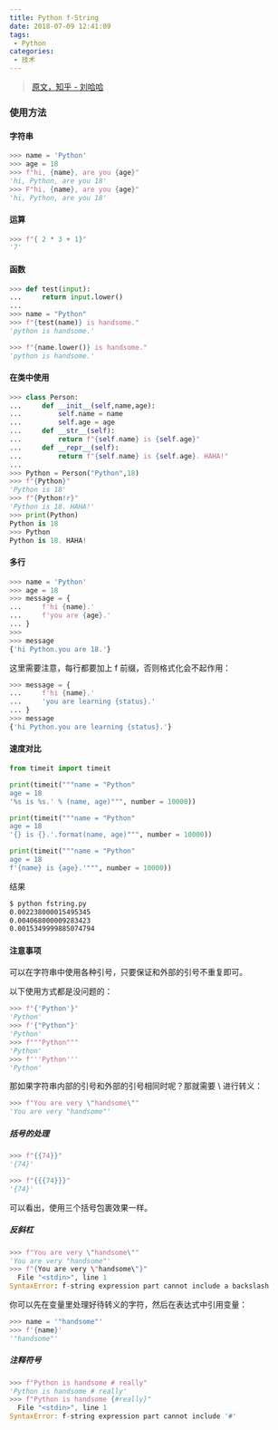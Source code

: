 ```yaml
---
title: Python f-String
date: 2018-07-09 12:41:09
tags:
 - Python
categories:
 - 技术
---
```

<!--more-->
> [原文，知乎 - 刘哈哈](https://zhuanlan.zhihu.com/p/39128162)

### 使用方法

#### 字符串 

```Python
>>> name = 'Python'
>>> age = 18
>>> f"hi, {name}, are you {age}"
'hi, Python, are you 18'
>>> F"hi, {name}, are you {age}"
'hi, Python, are you 18'
```

#### 运算
```Python
>>> f"{ 2 * 3 + 1}"
'7'
```


#### 函数

```Python
>>> def test(input):
...     return input.lower()
...
>>> name = "Python"
>>> f"{test(name)} is handsome."
'python is handsome.'
```

```Python
>>> f"{name.lower()} is handsome."
'python is handsome.'
```

#### 在类中使用

```Python
>>> class Person:
...     def __init__(self,name,age):
...         self.name = name
...         self.age = age
...     def __str__(self):
...         return f"{self.name} is {self.age}"
...     def __repr__(self):
...         return f"{self.name} is {self.age}. HAHA!"
...
>>> Python = Person("Python",18)
>>> f"{Python}"
'Python is 18'
>>> f"{Python!r}"
'Python is 18. HAHA!'
>>> print(Python)
Python is 18
>>> Python
Python is 18. HAHA!
```

#### 多行

```python
>>> name = 'Python'
>>> age = 18
>>> message = {
...     f'hi {name}.'
...     f'you are {age}.'
... }
>>>
>>> message
{'hi Python.you are 18.'}
```

这里需要注意，每行都要加上 f 前缀，否则格式化会不起作用：

```python
>>> message = {
...     f'hi {name}.'
...     'you are learning {status}.'
... }
>>> message
{'hi Python.you are learning {status}.'}
```

#### 速度对比

```Python
from timeit import timeit

print(timeit("""name = "Python"
age = 18
'%s is %s.' % (name, age)""", number = 10000))

print(timeit("""name = "Python"
age = 18
'{} is {}.'.format(name, age)""", number = 10000))

print(timeit("""name = "Python"
age = 18
f'{name} is {age}.'""", number = 10000))
```

结果

```Bash
$ python fstring.py
0.002238000015495345
0.004068000009283423
0.0015349999885074794
```

#### 注意事项

可以在字符串中使用各种引号，只要保证和外部的引号不重复即可。

以下使用方式都是没问题的：

```python
>>> f"{'Python'}"
'Python'
>>> f'{"Python"}'
'Python'
>>> f"""Python"""
'Python'
>>> f'''Python'''
'Python'
```
那如果字符串内部的引号和外部的引号相同时呢？那就需要 \ 进行转义：

```python
>>> f"You are very \"handsome\""
'You are very "handsome"'
```

##### 括号的处理

```python
>>> f"{{74}}"
'{74}'

>>> f"{{{74}}}"
'{74}'
```

可以看出，使用三个括号包裹效果一样。


##### 反斜杠

```python
>>> f"You are very \"handsome\""
'You are very "handsome"'
>>> f"{You are very \"handsome\"}"
  File "<stdin>", line 1
SyntaxError: f-string expression part cannot include a backslash
```
你可以先在变量里处理好待转义的字符，然后在表达式中引用变量：

```python
>>> name = '"handsome"'
>>> f'{name}'
'"handsome"'
```

##### 注释符号

```python
>>> f"Python is handsome # really"
'Python is handsome # really'
>>> f"Python is handsome {#really}"
  File "<stdin>", line 1
SyntaxError: f-string expression part cannot include '#'
```


